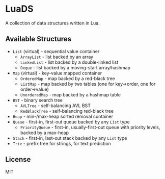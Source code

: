 # LuaDS
A collection of data structures written in Lua.

## Available Structures
- `List` (virtual) - sequential value container
  - `ArrayList` - list backed by an array
  - `LinkedList` - list backed by a double-linked list
  - `Deque` - list backed by a moving-start array/hashmap
- `Map` (virtual) - key-value mapped container
  - `OrderedMap` - map backed by a red-black tree
  - `ListMap` - map backed by two tables (one for key->order, one for order->value)
  - `UnorderedMap` - map backed by a hashmap table
- `BST` - binary search tree
  - `AVLTree` - self-balancing AVL BST
  - `RedBlackTree` - self-balancing red-black tree
- `Heap` - min-/max-heap sorted removal container
- `Queue` - first-in, first-out queue backed by any `List` type
  - `PriorityQueue` - first-in, usually-first-out queue with priority levels, backed by a max-heap
- `Stack` - first-in, last-out stack backed by any `List` type
- `Trie` - prefix tree for strings, for text prediction

## License
MIT
